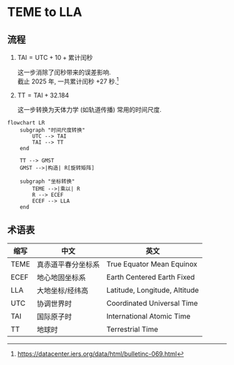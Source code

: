 # TEME to LLA

## 流程

1. $\text{TAI} = \text{UTC} + 10 + \text{累计闰秒}$

    这一步消除了闰秒带来的误差影响.  
    截止 2025 年, 一共累计闰秒 $+27$ 秒.[^1]

2. $\text{TT} = \text{TAI} + 32.184$

    这一步转换为天体力学 (如轨道传播) 常用的时间尺度.

```mermaid
flowchart LR
    subgraph "时间尺度转换"
        UTC --> TAI
        TAI --> TT
    end

    TT --> GMST
    GMST -->|构造| R[旋转矩阵]

    subgraph "坐标转换"
        TEME -->|乘以| R
        R --> ECEF
        ECEF --> LLA
    end
```

[^1]: https://datacenter.iers.org/data/html/bulletinc-069.html

## 术语表

| 缩写 | 中文               | 英文                          |
|------|------------------|-------------------------------|
| TEME | 真赤道平春分坐标系 | True Equator Mean Equinox     |
| ECEF | 地心地固坐标系     | Earth Centered Earth Fixed    |
| LLA  | 大地坐标/经纬高    | Latitude, Longitude, Altitude |
| UTC  | 协调世界时         | Coordinated Universal Time    |
| TAI  | 国际原子时         | International Atomic Time     |
| TT   | 地球时             | Terrestrial Time              |
